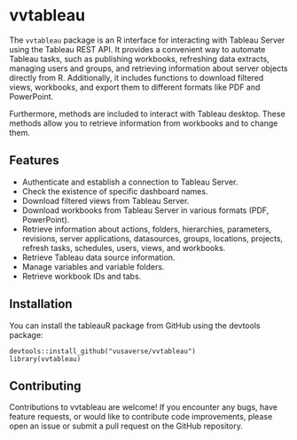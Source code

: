 # vvtableau #

The `vvtableau` package is an R interface for interacting with Tableau Server using the Tableau REST API. It provides a convenient way to automate Tableau tasks, such as publishing workbooks, refreshing data extracts, managing users and groups, and retrieving information about server objects directly from R. Additionally, it includes functions to download filtered views, workbooks, and export them to different formats like PDF and PowerPoint.

Furthermore, methods are included to interact with Tableau desktop. These methods allow you to retrieve information from workbooks and to change them.

## Features
- Authenticate and establish a connection to Tableau Server.
- Check the existence of specific dashboard names.
- Download filtered views from Tableau Server.
- Download workbooks from Tableau Server in various formats (PDF, PowerPoint).
- Retrieve information about actions, folders, hierarchies, parameters, revisions, server applications, datasources, groups, locations, projects, refresh tasks, schedules, users, views, and workbooks.
- Retrieve Tableau data source information.
- Manage variables and variable folders.
- Retrieve workbook IDs and tabs.

## Installation

You can install the tableauR package from GitHub using the devtools package:

```{r}
devtools::install_github("vusaverse/vvtableau")
library(vvtableau)
```

## Contributing

Contributions to vvtableau are welcome! If you encounter any bugs, have feature requests, or would like to contribute code improvements, please open an issue or submit a pull request on the GitHub repository.
